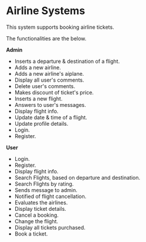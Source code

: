 # Airline Systems
This system supports booking airline tickets.

The functionalities are the below.

**Admin**
* Inserts a departure & destination of a flight.
* Adds a new airline.
* Adds a new airline's aiplane.
* Display all user's comments.
* Delete user's comments.
* Makes discount of ticket's price.
* Inserts a new flight.
* Answers to user's messages.
* Display flight info.
* Update date & time of a flight.
* Update profile details.
* Login. 
* Register.

**User**
* Login. 
* Register.
* Display flight info.
* Search Flights, based on departure and destination.
* Search Flights by rating.
* Sends message to admin.
* Notified of flight cancellation.
* Evaluates the airlines.
* Display ticket details.
* Cancel a booking.
* Change the flight. 
* Display all tickets purchased.
* Book a ticket.
